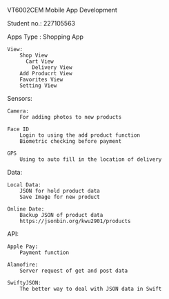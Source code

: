 VT6002CEM 
Mobile App Development

Student no.:
227105563

Apps Type : Shopping App

	View:
		Shop View
		  Cart View
			Delivery View
		Add Producrt View
		Favorites View
		Setting View

Sensors:

	Camera:
		For adding photos to new products

	Face ID
		Login to using the add product function
		Biometric checking before payment 

	GPS
		Using to auto fill in the location of delivery

Data:

	Local Data:
		JSON for hold product data
		Save Image for new product
	
	Online Date:
		Backup JSON of product data
		https://jsonbin.org/kwu2901/products

API:

	Apple Pay:
		Payment function
	
	Alamofire:
		Server request of get and post data
		
	SwiftyJSON:
		The better way to deal with JSON data in Swift
		